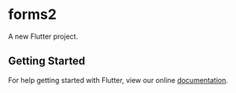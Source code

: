 # forms2

A new Flutter project.

## Getting Started

For help getting started with Flutter, view our online
[documentation](https://flutter.io/).
